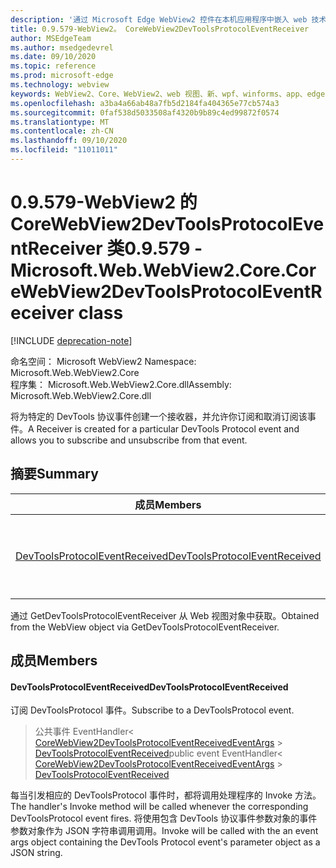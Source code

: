 ```yaml
---
description: '通过 Microsoft Edge WebView2 控件在本机应用程序中嵌入 web 技术 (HTML、CSS 和 JavaScript) '
title: 0.9.579-WebView2。 CoreWebView2DevToolsProtocolEventReceiver
author: MSEdgeTeam
ms.author: msedgedevrel
ms.date: 09/10/2020
ms.topic: reference
ms.prod: microsoft-edge
ms.technology: webview
keywords: WebView2、Core、WebView2、web 视图、新、wpf、winforms、app、edge、CoreWebView2、CoreWebView2Controller、浏览器控件、边缘 html、、浏览器控件、边缘 html、WebView2
ms.openlocfilehash: a3ba4a66ab48a7fb5d2184fa404365e77cb574a3
ms.sourcegitcommit: 0faf538d5033508af4320b9b89c4ed99872f0574
ms.translationtype: MT
ms.contentlocale: zh-CN
ms.lasthandoff: 09/10/2020
ms.locfileid: "11011011"
---
```

# <span data-ttu-id="f7a5c-104">0.9.579-WebView2 的 CoreWebView2DevToolsProtocolEventReceiver 类</span><span class="sxs-lookup"><span data-stu-id="f7a5c-104">0.9.579 - Microsoft.Web.WebView2.Core.CoreWebView2DevToolsProtocolEventReceiver class</span></span> 

[!INCLUDE [deprecation-note](../../includes/deprecation-note.md)]

<span data-ttu-id="f7a5c-105">命名空间： Microsoft WebView2 </span><span class="sxs-lookup"><span data-stu-id="f7a5c-105">Namespace: Microsoft.Web.WebView2.Core</span></span>\
<span data-ttu-id="f7a5c-106">程序集： Microsoft.Web.WebView2.Core.dll</span><span class="sxs-lookup"><span data-stu-id="f7a5c-106">Assembly: Microsoft.Web.WebView2.Core.dll</span></span>

<span data-ttu-id="f7a5c-107">将为特定的 DevTools 协议事件创建一个接收器，并允许你订阅和取消订阅该事件。</span><span class="sxs-lookup"><span data-stu-id="f7a5c-107">A Receiver is created for a particular DevTools Protocol event and allows you to subscribe and unsubscribe from that event.</span></span>

## <span data-ttu-id="f7a5c-108">摘要</span><span class="sxs-lookup"><span data-stu-id="f7a5c-108">Summary</span></span>

 <span data-ttu-id="f7a5c-109">成员</span><span class="sxs-lookup"><span data-stu-id="f7a5c-109">Members</span></span>                        | <span data-ttu-id="f7a5c-110">描述</span><span class="sxs-lookup"><span data-stu-id="f7a5c-110">Descriptions</span></span>
--------------------------------|---------------------------------------------
[<span data-ttu-id="f7a5c-111">DevToolsProtocolEventReceived</span><span class="sxs-lookup"><span data-stu-id="f7a5c-111">DevToolsProtocolEventReceived</span></span>](#devtoolsprotocoleventreceived) | <span data-ttu-id="f7a5c-112">订阅 DevToolsProtocol 事件。</span><span class="sxs-lookup"><span data-stu-id="f7a5c-112">Subscribe to a DevToolsProtocol event.</span></span>

<span data-ttu-id="f7a5c-113">通过 GetDevToolsProtocolEventReceiver 从 Web 视图对象中获取。</span><span class="sxs-lookup"><span data-stu-id="f7a5c-113">Obtained from the WebView object via GetDevToolsProtocolEventReceiver.</span></span>

## <span data-ttu-id="f7a5c-114">成员</span><span class="sxs-lookup"><span data-stu-id="f7a5c-114">Members</span></span>

#### <span data-ttu-id="f7a5c-115">DevToolsProtocolEventReceived</span><span class="sxs-lookup"><span data-stu-id="f7a5c-115">DevToolsProtocolEventReceived</span></span> 

<span data-ttu-id="f7a5c-116">订阅 DevToolsProtocol 事件。</span><span class="sxs-lookup"><span data-stu-id="f7a5c-116">Subscribe to a DevToolsProtocol event.</span></span>

> <span data-ttu-id="f7a5c-117">公共事件 EventHandler< [CoreWebView2DevToolsProtocolEventReceivedEventArgs](microsoft-web-webview2-core-corewebview2devtoolsprotocoleventreceivedeventargs.md)  >  [DevToolsProtocolEventReceived](#devtoolsprotocoleventreceived)</span><span class="sxs-lookup"><span data-stu-id="f7a5c-117">public event EventHandler< [CoreWebView2DevToolsProtocolEventReceivedEventArgs](microsoft-web-webview2-core-corewebview2devtoolsprotocoleventreceivedeventargs.md) > [DevToolsProtocolEventReceived](#devtoolsprotocoleventreceived)</span></span>

<span data-ttu-id="f7a5c-118">每当引发相应的 DevToolsProtocol 事件时，都将调用处理程序的 Invoke 方法。</span><span class="sxs-lookup"><span data-stu-id="f7a5c-118">The handler's Invoke method will be called whenever the corresponding DevToolsProtocol event fires.</span></span> <span data-ttu-id="f7a5c-119">将使用包含 DevTools 协议事件参数对象的事件参数对象作为 JSON 字符串调用调用。</span><span class="sxs-lookup"><span data-stu-id="f7a5c-119">Invoke will be called with the an event args object containing the DevTools Protocol event's parameter object as a JSON string.</span></span>

